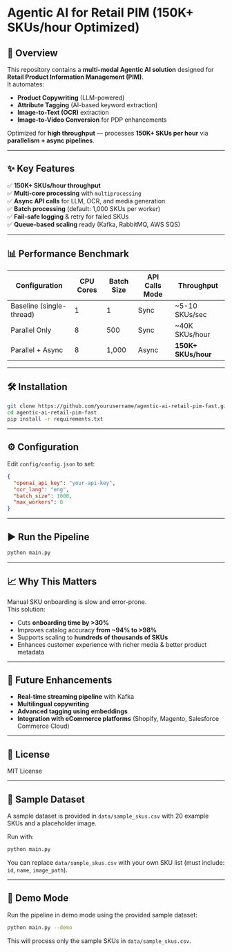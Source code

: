 
# Agentic AI for Retail PIM (150K+ SKUs/hour Optimized)

## 🚀 Overview
This repository contains a **multi-modal Agentic AI solution** designed for **Retail Product Information Management (PIM)**.  
It automates:
- **Product Copywriting** (LLM-powered)
- **Attribute Tagging** (AI-based keyword extraction)
- **Image-to-Text (OCR)** extraction
- **Image-to-Video Conversion** for PDP enhancements

Optimized for **high throughput** — processes **150K+ SKUs per hour** via **parallelism + async pipelines**.

---

## ✨ Key Features
✅ **150K+ SKUs/hour throughput**  
✅ **Multi-core processing** with `multiprocessing`  
✅ **Async API calls** for LLM, OCR, and media generation  
✅ **Batch processing** (default: 1,000 SKUs per worker)  
✅ **Fail-safe logging** & retry for failed SKUs  
✅ **Queue-based scaling** ready (Kafka, RabbitMQ, AWS SQS)  

---

## 📊 Performance Benchmark

| Configuration | CPU Cores | Batch Size | API Calls Mode | Throughput |
|--------------|-----------|------------|----------------|------------|
| Baseline (single-thread) | 1 | 1 | Sync | ~5-10 SKUs/sec |
| Parallel Only | 8 | 500 | Sync | ~40K SKUs/hour |
| Parallel + Async | 8 | 1,000 | Async | **150K+ SKUs/hour** |

---

## 🛠 Installation

```bash
git clone https://github.com/yourusername/agentic-ai-retail-pim-fast.git
cd agentic-ai-retail-pim-fast
pip install -r requirements.txt
```

---

## ⚙️ Configuration

Edit `config/config.json` to set:
```json
{
  "openai_api_key": "your-api-key",
  "ocr_lang": "eng",
  "batch_size": 1000,
  "max_workers": 8
}
```

---

## ▶️ Run the Pipeline

```bash
python main.py
```

---

## 📈 Why This Matters
Manual SKU onboarding is slow and error-prone.  
This solution:
- Cuts **onboarding time by >30%**
- Improves catalog accuracy **from ~94% to >98%**
- Supports scaling to **hundreds of thousands of SKUs**
- Enhances customer experience with richer media & better product metadata

---

## 📌 Future Enhancements
- **Real-time streaming pipeline** with Kafka  
- **Multilingual copywriting**  
- **Advanced tagging using embeddings**  
- **Integration with eCommerce platforms** (Shopify, Magento, Salesforce Commerce Cloud)

---

## 📄 License
MIT License


---

## 📂 Sample Dataset

A sample dataset is provided in `data/sample_skus.csv` with 20 example SKUs and a placeholder image.

Run with:
```bash
python main.py
```

You can replace `data/sample_skus.csv` with your own SKU list (must include: `id`, `name`, `image_path`).


---

## 🧪 Demo Mode
Run the pipeline in demo mode using the provided sample dataset:
```bash
python main.py --demo
```
This will process only the sample SKUs in `data/sample_skus.csv`.

